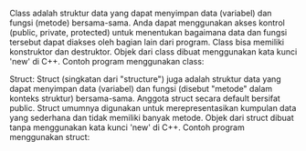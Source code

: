 Class adalah struktur data yang dapat menyimpan data (variabel) dan fungsi (metode) bersama-sama.
Anda dapat menggunakan akses kontrol (public, private, protected) untuk menentukan bagaimana data dan fungsi tersebut dapat diakses oleh bagian lain dari program.
Class bisa memiliki konstruktor dan destruktor.
Objek dari class dibuat menggunakan kata kunci 'new' di C++.
Contoh program menggunakan class:

Struct:
Struct (singkatan dari "structure") juga adalah struktur data yang dapat menyimpan data (variabel) dan fungsi (disebut "metode" dalam konteks struktur) bersama-sama.
Anggota struct secara default bersifat public.
Struct umumnya digunakan untuk merepresentasikan kumpulan data yang sederhana dan tidak memiliki banyak metode.
Objek dari struct dibuat tanpa menggunakan kata kunci 'new' di C++.
Contoh program menggunakan struct:

